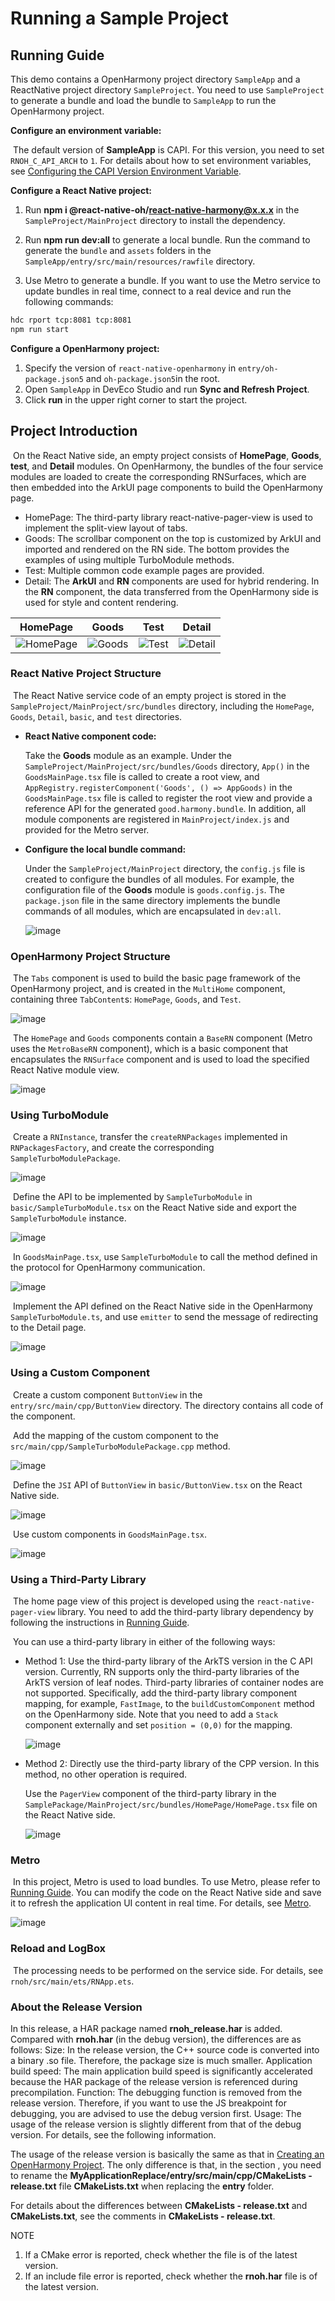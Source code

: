 # Running a Sample Project

## Running Guide

​This demo contains a OpenHarmony project directory `SampleApp` and a ReactNative project directory `SampleProject`. You need to use `SampleProject` to generate a bundle and load the bundle to `SampleApp` to run the OpenHarmony project.

**Configure an environment variable:**

​ The default version of **SampleApp** is CAPI. For this version, you need to set `RNOH_C_API_ARCH` to `1`. For details about how to set environment variables, see [Configuring the CAPI Version Environment Variable](..//../en/environment-setup.md#set_capi_path).

**Configure a React Native project:**
1. Run **npm i @react-native-oh/react-native-harmony@x.x.x** in the `SampleProject/MainProject` directory to install the dependency.

2. Run **npm run dev:all** to generate a local bundle. Run the command to generate the `bundle` and `assets` folders in the `SampleApp/entry/src/main/resources/rawfile` directory.

3. Use Metro to generate a bundle. If you want to use the Metro service to update bundles in real time, connect to a real device and run the following commands:
  
  ```bash
  hdc rport tcp:8081 tcp:8081
  npm run start
  ```

**Configure a OpenHarmony project:**

1. Specify the version of `react-native-openharmony` in `entry/oh-package.json5` and `oh-package.json5`in the root.
2. Open `SampleApp` in DevEco Studio and run **Sync and Refresh Project**.
3. Click **run** in the upper right corner to start the project.

## Project Introduction

​ On the React Native side, an empty project consists of **HomePage**, **Goods**, **test**, and **Detail** modules. On OpenHarmony, the bundles of the four service modules are loaded to create the corresponding RNSurfaces, which are then embedded into the ArkUI page components to build the OpenHarmony page.

- HomePage: The third-party library react-native-pager-view is used to implement the split-view layout of tabs.
- Goods: The scrollbar component on the top is customized by ArkUI and imported and rendered on the RN side. The bottom provides the examples of using multiple TurboModule methods.
- Test: Multiple common code example pages are provided.
- Detail: The **ArkUI** and **RN** components are used for hybrid rendering. In the **RN** component, the data transferred from the OpenHarmony side is used for style and content rendering.
  
| HomePage| Goods| Test| Detail|
| --- | --- | --- | ---|
| ![HomePage](./figures_en/environment-setup-homepage.png)| ![Goods](./figures_en/environment-setup-goods.png)| ![Test](./figures_en/environment-setup-test.png)| ![Detail](./figures_en/environment-setup-detail.png)|

### React Native Project Structure

​ The React Native service code of an empty project is stored in the `SampleProject/MainProject/src/bundles` directory, including the `HomePage`, `Goods`, `Detail`, `basic`, and `test` directories.

- **React Native component code:**
  
  Take the **Goods** module as an example. Under the `SampleProject/MainProject/src/bundles/Goods` directory, `App()` in the `GoodsMainPage.tsx` file is called to create a root view, and `AppRegistry.registerComponent('Goods', () => AppGoods)` in the `GoodsMainPage.tsx` file is called to register the root view and provide a reference API for the generated `good.harmony.bundle`. In addition, all module components are registered in `MainProject/index.js` and provided for the Metro server.
- **Configure the local bundle command:**
  
  Under the `SampleProject/MainProject` directory, the `config.js` file is created to configure the bundles of all modules. For example, the configuration file of the **Goods** module is `goods.config.js`. The `package.json` file in the same directory implements the bundle commands of all modules, which are encapsulated in `dev:all`.
  
  ![image](./figures_en/environment-setup-BundlePackingCommands.png)

### OpenHarmony Project Structure

​ The `Tabs` component is used to build the basic page framework of the OpenHarmony project, and is created in the `MultiHome` component, containing three `TabContent`s: `HomePage`, `Goods`, and `Test`.

  ![image](./figures_en/environment-setup-Tabs.png)

​ The `HomePage` and `Goods` components contain a `BaseRN` component (Metro uses the `MetroBaseRN` component), which is a basic component that encapsulates the `RNSurface` component and is used to load the specified React Native module view.

  ![image](./figures_en/environment-setup-RNSurface.png)

### Using TurboModule

​ Create a `RNInstance`, transfer the `createRNPackages` implemented in `RNPackagesFactory`, and create the corresponding `SampleTurboModulePackage`.

  ![image](./figures_en/environment-setup-CreateRNPackages.png)

​ Define the API to be implemented by `SampleTurboModule` in `basic/SampleTurboModule.tsx` on the React Native side and export the `SampleTurboModule` instance.

  ![image](./figures_en/environment-setup-SampleTurboModule.png)

​ In `GoodsMainPage.tsx`, use `SampleTurboModule` to call the method defined in the protocol for OpenHarmony communication.

  ![image](./figures_en/environment-setup-CommunicationDefinition.png)

​ Implement the API defined on the React Native side in the OpenHarmony `SampleTurboModule.ts`, and use `emitter` to send the message of redirecting to the Detail page.

  ![image](./figures_en/environment-setup-EmitJumping.png)

### Using a Custom Component

​ Create a custom component `ButtonView` in the `entry/src/main/cpp/ButtonView` directory. The directory contains all code of the component.

​ Add the mapping of the custom component to the `src/main/cpp/SampleTurboModulePackage.cpp` method.

  ![image](./figures_en/environment-setup-ComponentMapping.png)

​ Define the `JSI` API of `ButtonView` in `basic/ButtonView.tsx` on the React Native side.

  ![image](./figures_en/environment-setup-JsiInterface.png)

​ Use custom components in `GoodsMainPage.tsx`.

  ![image](./figures_en/environment-setup-InvokeCustomComponent.png)

### Using a Third-Party Library

​ The home page view of this project is developed using the `react-native-pager-view` library. You need to add the third-party library dependency by following the instructions in [Running Guide](#running-guide).

​ You can use a third-party library in either of the following ways:

- Method 1: Use the third-party library of the ArkTS version in the C API version. Currently, RN supports only the third-party libraries of the ArkTS version of leaf nodes. Third-party libraries of container nodes are not supported. Specifically, add the third-party library component mapping, for example, `FastImage`, to the `buildCustomComponent` method on the OpenHarmony side. Note that you need to add a `Stack` component externally and set `position = (0,0)` for the mapping.
  
  ![image](./figures_en/environment-setup-StackComponent.png)
- Method 2: Directly use the third-party library of the CPP version. In this method, no other operation is required.
  
  Use the `PagerView` component of the third-party library in the `SamplePackage/MainProject/src/bundles/HomePage/HomePage.tsx` file on the React Native side.
  
  ![image](./figures_en/environment-setup-PagerViewComponent.png)

### Metro

​ In this project, Metro is used to load bundles. To use Metro, please refer to [Running Guide](#running-guide). You can modify the code on the React Native side and save it to refresh the application UI content in real time. For details, see [Metro](../../en/debugging.md#metro-hot-reloading).

  ![image](./figures_en/environment-setup-RunStart.png)

### Reload and LogBox

​ The processing needs to be performed on the service side. For details, see `rnoh/src/main/ets/RNApp.ets`.

### About the Release Version

In this release, a HAR package named **rnoh_release.har** is added. Compared with **rnoh.har** (in the debug version), the differences are as follows:
	Size: In the release version, the C++ source code is converted into a binary .so file. Therefore, the package size is much smaller.
	Application build speed: The main application build speed is significantly accelerated because the HAR package of the release version is referenced during precompilation.
	Function: The debugging function is removed from the release version. Therefore, if you want to use the JS breakpoint for debugging, you are advised to use the debug version first.
	Usage: The usage of the release version is slightly different from that of the debug version. For details, see the following information.

The usage of the release version is basically the same as that in [Creating an OpenHarmony Project](../../en/environment-setup.md#creating-an-openharmony-project). The only difference is that, in the section <Loading a HAR Package>, you need to rename the **MyApplicationReplace/entry/src/main/cpp/CMakeLists - release.txt** file **CMakeLists.txt** when replacing the **entry** folder.

For details about the differences between **CMakeLists - release.txt** and **CMakeLists.txt**, see the comments in **CMakeLists - release.txt**.

NOTE
1. If a CMake error is reported, check whether the file is of the latest version.
2. If an include file error is reported, check whether the **rnoh.har** file is of the latest version.
